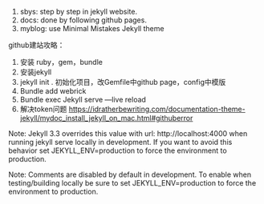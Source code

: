 1. sbys: step by step in jekyll website.
2. docs: done by following github pages.
3. myblog: use Minimal Mistakes Jekyll theme



github建站攻略：
1. 安装 ruby，gem，bundle
2. 安装jekyll
3. jekyll init . 初始化项目，改Gemfile中github page，config中模版
4. Bundle add webrick
5. Bundle exec Jekyll serve —live reload 
6. 解决token问题 https://idratherbewriting.com/documentation-theme-jekyll/mydoc_install_jekyll_on_mac.html#githuberror

Note: Jekyll 3.3 overrides this value with url: http://localhost:4000 when running jekyll serve locally in development. If you want to avoid this behavior set JEKYLL_ENV=production to force the environment to production.

Note: Comments are disabled by default in development. To enable when testing/building locally be sure to set JEKYLL_ENV=production to force the environment to production.
